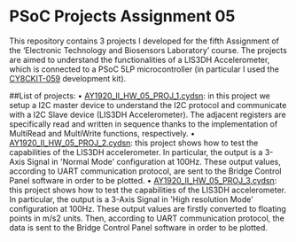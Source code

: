 # PSoC Projects Assignment 05
This repository contains 3 projects I developed for the fifth Assignment of the ‘Electronic Technology and Biosensors Laboratory’ course. 
The projects are aimed to understand the functionalities of a LIS3DH Accelerometer, which is connected to a PSoC 5LP microcontroller (in 
particular I used the [CY8CKIT-059](https://www.cypress.com/documentation/development-kitsboards/cy8ckit-059-psoc-5lp-prototyping-kit-onboard-programmer-and) 
development kit).

##List of projects:
•	[AY1920_II_HW_05_PROJ_1.cydsn](https://github.com/marcosinatra96/PSoC_5_Assignement/tree/master/AY1920_II_HW_05_PROJ_1.cydsn): in this project 
we setup a I2C master device to understand the I2C protocol and communicate with a I2C Slave device (LIS3DH Accelerometer). The adjacent registers 
are specifically read and written in sequence thanks to the implementation of MultiRead and MultiWrite functions, respectively.
•	[AY1920_II_HW_05_PROJ_2.cydsn](https://github.com/marcosinatra96/PSoC_5_Assignement/tree/master/AY1920_II_HW_05_PROJ_2.cydsn): this project shows
how to test the capabilities of the LIS3DH accelerometer. In particular, the output is a 3-Axis Signal in 'Normal Mode' configuration at 100Hz. 
These output values, according to UART communication protocol, are sent to the Bridge Control Panel software in order to be plotted.
•	[AY1920_II_HW_05_PROJ_3.cydsn](https://github.com/marcosinatra96/PSoC_5_Assignement/tree/master/AY1920_II_HW_05_PROJ_3.cydsn): this project shows
how to test the capabilities of the LIS3DH accelerometer. In particular, the output is a 3-Axis Signal in 'High resolution Mode' configuration at 100Hz. 
These output values are firstly converted to floating points in m/s2 units. Then, according to UART communication protocol, the data is sent to the Bridge 
Control Panel software in order to be plotted.












